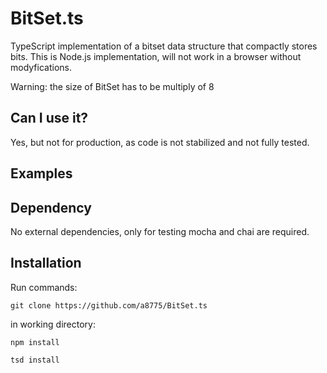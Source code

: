 # BitSet.ts
TypeScript implementation of a bitset data structure that compactly stores bits. 
This is Node.js implementation, will not work in a browser without modyfications.

Warning: the size of BitSet has to be multiply of 8

## Can I use it?
Yes, but not for production, as code is not stabilized and not fully tested.

## Examples

## Dependency
No external dependencies, only for testing mocha and chai are required.

## Installation
Run commands:

`git clone https://github.com/a8775/BitSet.ts`

in working directory:

`npm install`

`tsd install`


